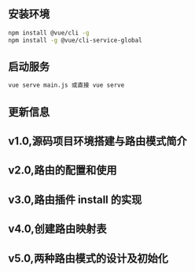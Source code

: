 ## 安装环境
```bash
npm install @vue/cli -g
npm install -g @vue/cli-service-global
```

## 启动服务
```bash
vue serve main.js 或直接 vue serve
```


## 更新信息
## v1.0,源码项目环境搭建与路由模式简介
## v2.0,路由的配置和使用
## v3.0,路由插件 install 的实现
## v4.0,创建路由映射表
## v5.0,两种路由模式的设计及初始化